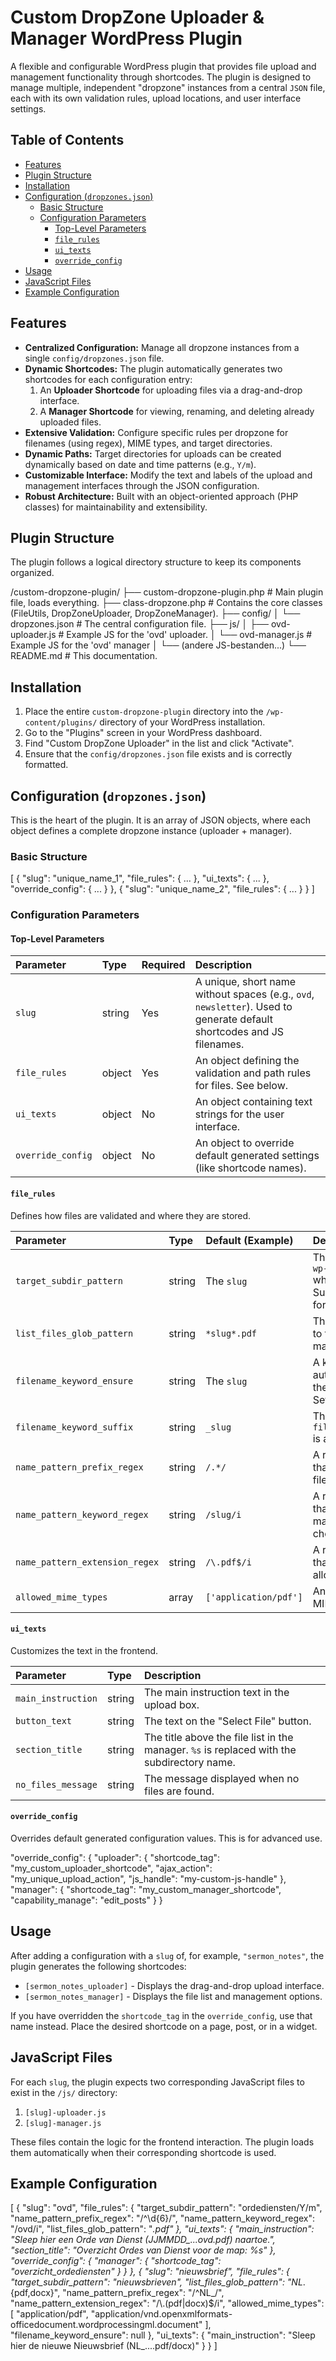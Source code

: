 # Custom DropZone Uploader & Manager WordPress Plugin

A flexible and configurable WordPress plugin that provides file upload and management functionality through shortcodes. The plugin is designed to manage multiple, independent "dropzone" instances from a central `JSON` file, each with its own validation rules, upload locations, and user interface settings.

## Table of Contents
- [Features](#features)
- [Plugin Structure](#plugin-structure)
- [Installation](#installation)
- [Configuration (`dropzones.json`)](#configuration-dropzonesjson)
  - [Basic Structure](#basic-structure)
  - [Configuration Parameters](#configuration-parameters)
    - [Top-Level Parameters](#top-level-parameters)
    - [`file_rules`](#file_rules)
    - [`ui_texts`](#ui_texts)
    - [`override_config`](#override_config)
- [Usage](#usage)
- [JavaScript Files](#javascript-files)
- [Example Configuration](#example-configuration)

## Features

*   **Centralized Configuration:** Manage all dropzone instances from a single `config/dropzones.json` file.
*   **Dynamic Shortcodes:** The plugin automatically generates two shortcodes for each configuration entry:
    1.  An **Uploader Shortcode** for uploading files via a drag-and-drop interface.
    2.  A **Manager Shortcode** for viewing, renaming, and deleting already uploaded files.
*   **Extensive Validation:** Configure specific rules per dropzone for filenames (using regex), MIME types, and target directories.
*   **Dynamic Paths:** Target directories for uploads can be created dynamically based on date and time patterns (e.g., `Y/m`).
*   **Customizable Interface:** Modify the text and labels of the upload and management interfaces through the JSON configuration.
*   **Robust Architecture:** Built with an object-oriented approach (PHP classes) for maintainability and extensibility.

## Plugin Structure

The plugin follows a logical directory structure to keep its components organized.


/custom-dropzone-plugin/
├── custom-dropzone-plugin.php      # Main plugin file, loads everything.
├── class-dropzone.php              # Contains the core classes (FileUtils, DropZoneUploader, DropZoneManager).
├── config/
│   └── dropzones.json              # The central configuration file.
├── js/
│   ├── ovd-uploader.js             # Example JS for the 'ovd' uploader.
│   └── ovd-manager.js              # Example JS for the 'ovd' manager
│   └── (andere JS-bestanden...)
└── README.md                       # This documentation.
## Installation

1.  Place the entire `custom-dropzone-plugin` directory into the `/wp-content/plugins/` directory of your WordPress installation.
2.  Go to the "Plugins" screen in your WordPress dashboard.
3.  Find "Custom DropZone Uploader" in the list and click "Activate".
4.  Ensure that the `config/dropzones.json` file exists and is correctly formatted.

## Configuration (`dropzones.json`)

This is the heart of the plugin. It is an array of JSON objects, where each object defines a complete dropzone instance (uploader + manager).

### Basic Structure

[
    {
        "slug": "unique_name_1",
        "file_rules": { ... },
        "ui_texts": { ... },
        "override_config": { ... }
    },
    {
        "slug": "unique_name_2",
        "file_rules": { ... }
    }
]
### Configuration Parameters

#### Top-Level Parameters

| Parameter | Type | Required | Description |
| :--- | :--- | :--- | :--- |
| `slug` | string | Yes | A unique, short name without spaces (e.g., `ovd`, `newsletter`). Used to generate default shortcodes and JS filenames. |
| `file_rules` | object | Yes | An object defining the validation and path rules for files. See below. |
| `ui_texts` | object | No | An object containing text strings for the user interface. |
| `override_config` | object | No | An object to override default generated settings (like shortcode names). |

#### `file_rules`

Defines how files are validated and where they are stored.

| Parameter | Type | Default (Example) | Description |
| :--- | :--- | :--- | :--- |
| `target_subdir_pattern` | string | The `slug` | The subdirectory within `wp-content/uploads/` where files are stored. Supports `date_i18n` formats. |
| `list_files_glob_pattern` | string | `*slug*.pdf` | The pattern (`glob`) used to find files for the manager view. |
| `filename_keyword_ensure` | string | The `slug` | A keyword that is automatically added to the filename if absent. Set to `null` to disable. |
| `filename_keyword_suffix` | string | `_slug` | The suffix used when `filename_keyword_ensure` is applied. |
| `name_pattern_prefix_regex` | string | `/.*/` | A regular expression that the start of the filename must match. |
| `name_pattern_keyword_regex`| string | `/slug/i` | A regular expression that the filename must match (typically to check for the keyword). |
| `name_pattern_extension_regex` | string | `/\.pdf$/i` | A regular expression that validates the allowed file extension(s). |
| `allowed_mime_types` | array | `['application/pdf']` | An array of allowed MIME types for uploads. |

#### `ui_texts`

Customizes the text in the frontend.

| Parameter | Type | Description |
| :--- | :--- | :--- |
| `main_instruction` | string | The main instruction text in the upload box. |
| `button_text` | string | The text on the "Select File" button. |
| `section_title` | string | The title above the file list in the manager. `%s` is replaced with the subdirectory name. |
| `no_files_message` | string | The message displayed when no files are found. |

#### `override_config`

Overrides default generated configuration values. This is for advanced use.

"override_config": {
    "uploader": {
        "shortcode_tag": "my_custom_uploader_shortcode",
        "ajax_action": "my_unique_upload_action",
        "js_handle": "my-custom-js-handle"
    },
    "manager": {
        "shortcode_tag": "my_custom_manager_shortcode",
        "capability_manage": "edit_posts"
    }
}
## Usage

After adding a configuration with a `slug` of, for example, `"sermon_notes"`, the plugin generates the following shortcodes:

*   `[sermon_notes_uploader]` - Displays the drag-and-drop upload interface.
*   `[sermon_notes_manager]` - Displays the file list and management options.

If you have overridden the `shortcode_tag` in the `override_config`, use that name instead. Place the desired shortcode on a page, post, or in a widget.

## JavaScript Files

For each `slug`, the plugin expects two corresponding JavaScript files to exist in the `/js/` directory:

1.  `[slug]-uploader.js`
2.  `[slug]-manager.js`

These files contain the logic for the frontend interaction. The plugin loads them automatically when their corresponding shortcode is used.

## Example Configuration
[
    {
        "slug": "ovd",
        "file_rules": {
            "target_subdir_pattern": "ordediensten/Y/m",
            "name_pattern_prefix_regex": "/^\\d{6}/",
            "name_pattern_keyword_regex": "/ovd/i",
            "list_files_glob_pattern": "*.pdf"
        },
        "ui_texts": {
            "main_instruction": "Sleep hier een Orde van Dienst (JJMMDD_..._ovd.pdf) naartoe.",
            "section_title": "Overzicht Ordes van Dienst voor de map: %s"
        },
        "override_config": {
            "manager": {
                "shortcode_tag": "overzicht_ordediensten"
            }
        }
    },
    {
        "slug": "nieuwsbrief",
        "file_rules": {
            "target_subdir_pattern": "nieuwsbrieven",
            "list_files_glob_pattern": "NL_*.{pdf,docx}",
            "name_pattern_prefix_regex": "/^NL_/",
            "name_pattern_extension_regex": "/\\.(pdf|docx)$/i",
            "allowed_mime_types": [
                "application/pdf",
                "application/vnd.openxmlformats-officedocument.wordprocessingml.document"
            ],
            "filename_keyword_ensure": null
        },
        "ui_texts": {
            "main_instruction": "Sleep hier de nieuwe Nieuwsbrief (NL_....pdf/docx)"
        }
    }
]
